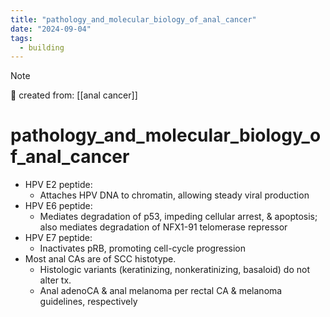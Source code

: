 ```yaml
---
title: "pathology_and_molecular_biology_of_anal_cancer"
date: "2024-09-04"
tags:
  - building
---
```


> [!NOTE]
> 🌱 created from: [[anal cancer]]

# pathology_and_molecular_biology_of_anal_cancer

- HPV E2 peptide:
  - Attaches HPV DNA to chromatin, allowing steady viral production
- HPV E6 peptide:
  - Mediates degradation of p53, impeding cellular arrest, & apoptosis; also mediates degradation of NFX1-91 telomerase repressor
- HPV E7 peptide:
  - Inactivates pRB, promoting cell-cycle progression
- Most anal CAs are of SCC histotype.
  - Histologic variants (keratinizing, nonkeratinizing, basaloid) do not alter tx.
  - Anal adenoCA & anal melanoma per rectal CA & melanoma guidelines, respectively
